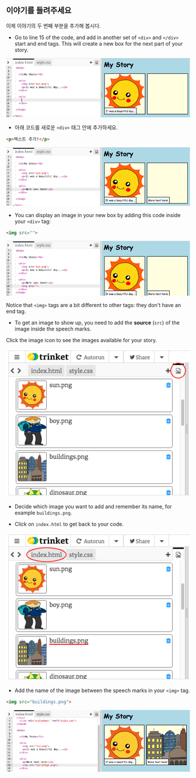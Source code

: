 ## 이야기를 들려주세요

이제 이야기의 두 번째 부분을 추가해 봅시다.

+ Go to line 15 of the code, and add in another set of `<div>` and `</div>` start and end tags. This will create a new box for the next part of your story.

![스크린샷](images/story-div.png)

+ 아래 코드를 새로운 `<div>` 태그 안에 추가하세요.

```html
<p>텍스트 추가!</p>
```

![스크린샷](images/story-paragraph.png)

+ You can display an image in your new box by adding this code inside your `<div>` tag:

```html
<img src="">
```

![스크린샷](images/story-img-tag.png)

Notice that `<img>` tags are a bit different to other tags: they don't have an end tag.

+ To get an image to show up, you need to add the **source** (`src`) of the image inside the speech marks.

Click the image icon to see the images available for your story.

![스크린샷](images/story-see-images.png)

+ Decide which image you want to add and remember its name, for example `buildings.png`.

+ Click on `index.html` to get back to your code.

![스크린샷](images/story-image-name.png)

+ Add the name of the image between the speech marks in your `<img>` tag.

```html
<img src="buildings.png">
```

![스크린샷](images/story-image-name-add.png)